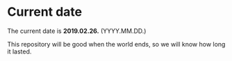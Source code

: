 # Current date

The current date is **2019.02.26.** (YYYY.MM.DD.)

This repository will be good when the world ends, so we will know how long it lasted.